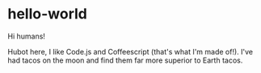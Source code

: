 # hello-world

Hi humans!

Hubot here, I like Code.js and Coffeescript (that's what I'm made of!).
I've had tacos on the moon and find them far more superior to Earth tacos.


